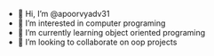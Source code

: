 - 👋 Hi, I’m @apoorvyadv31
- 👀 I’m interested in computer programing 
- 🌱 I’m currently learning object oriented programing 
- 💞️ I’m looking to collaborate on oop projects


<!---
apoorvyadv31/apoorvyadv31 is a ✨ special ✨ repository because its `README.md` (this file) appears on your GitHub profile.
You can click the Preview link to take a look at your changes.
--->
